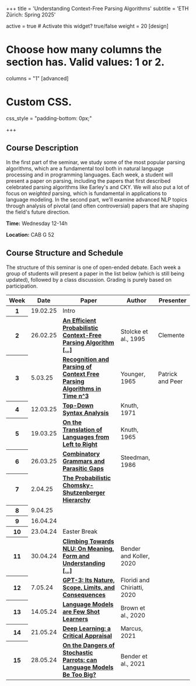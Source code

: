 +++
title = 'Understanding Context-Free Parsing Algorithms'
subtitle = 'ETH Zürich: Spring 2025'


active = true  # Activate this widget? true/false
weight = 20
[design]
  # Choose how many columns the section has. Valid values: 1 or 2.
  columns = "1"
[advanced]
 # Custom CSS. 
 css_style = "padding-bottom: 0px;"

+++
## Course Description
 In the first part of the seminar, we study some of the most popular parsing algorithms, which are a fundamental tool both in natural language processing and in programming languages. Each week, a student will present a paper on parsing, including the papers that first described celebrated parsing algorithms like Earley's and CKY. We will also put a lot of focus on *weighted* parsing, which is fundamental in applications to language modeling. In the second part, we'll examine advanced NLP topics through analysis of pivotal (and often controversial) papers that are shaping the field's future direction.

**Time:** Wednesday 12-14h

**Location:** CAB G 52


## Course Structure and Schedule

The structure of this seminar is one of open-ended debate. Each week a group of students will present a paper in the list below (which is still being updated), followed by a class discussion. Grading is purely based on participation. 

<table class="table">
  <head>
    <base target="_blank">
  </head>
  <thead>
    <tr>
      <th scope="col" style='white-space:nowrap'>Week</th>
      <th scope="col" style='white-space:nowrap'>Date</th>
      <th scope="col" style='white-space:nowrap'>Paper</th>
      <th scope="col" style='white-space:nowrap'>Author</th>
      <th scope="col" style='white-space:nowrap'>Presenter</th>
    </tr>
  </thead>
  <tbody>
    <tr>
      <th scope="row">1</th>
      <td>19.02.25</td>
      <td> Intro </td>
      <td>
      </td>
      <td>
      </td>
    </tr>  
    <tr>
      <th scope="row">2</th>
      <td>26.02.25</td>
      <td> <a href=https://aclanthology.org/J95-2002/ target="_blank"><b> An Efficient Probabilistic Context-Free Parsing Algorithm [...] </b></a>
      </td>
      <td>
      Stolcke et al., 1995
      </td>
      <td>
      Clemente
      </td>
    </tr>  
     <tr>
      <th scope="row">3</th>
      <td>5.03.25</td>
      <td> <a href=https://dl.acm.org/doi/10.1145/3442188.3445922 target="_blank"><b> Recognition and Parsing of Context Free Parsing Algorithms in Time n^3 </b></a>
      </td>
      <td>
      Younger, 1965
      </td>
      <td>
      Patrick and Peer
      </td>
    </tr>  
    <tr>
      <th scope="row">4</th>
      <td>12.03.25</td>
      <td> <a href=https://link.springer.com/article/10.1007/BF00289517 target="_blank"><b> Top-Down Syntax Analysis </b></a>  </td>
      <td>
      Knuth, 1971
      </td>
      <td>
      </td>
    </tr>  
        <tr>
      <th scope="row">5</th>
      <td>19.03.25</td>
      <td> <a href=https://link.springer.com/article/10.1007/s11023-020-09548-1 ><b> On the Translation of Languages from Left to Right </b></a>  </td>
      <td>
      Knuth, 1965
      </td>
      <td>
      </td>
    </tr>  
     <tr>
      <th scope="row">6</th>
      <td>26.03.25</td>
      <td> <a href=https://link.springer.com/content/pdf/10.1007/BF00134555.pdf><b> Combinatory Grammars and Parasitic Gaps </a></b> </td>
      <td>
      Steedman, 1986 
      </td>
      <td>
      </td>
    </tr>    
    <tr>
      <th scope="row">7</th>
      <td>2.04.25</td>
      <td> <a href=https://www.sciencedirect.com/science/article/pii/S002224961930166X><b> The Probabilistic Chomsky-Shutzenberger Hierarchy </a></a> </td>
      <td>
      </td>
      <td>
      </td>
    </tr>  
    <tr>
      <th scope="row">8</th>
      <td>9.04.25</td>
      <td>  </td>
      <td>
      </td>
      <td>
      </td>
    </tr>
    <tr>
      <th scope="row">9</th>
      <td>16.04.24</td>
      <td>  </td>
      <td>
      </td>
      <td>
      </td>
    </tr>  
    <tr>
      <th scope="row">10</th>
      <td>23.04.24</td>
      <td> Easter Break </td>
      <td>
      </td>
      <td>
      </td>
    </tr> 
    <tr>
      <th scope="row">11</th>
      <td>30.04.24</td>
      <td> <a href=https://aclanthology.org/2020.acl-main.463><b> Climbing Towards NLU: On Meaning, Form and Understanding [...] </a></b> </td>
      <td>
      Bender and Koller, 2020 
      </td>
      <td> </td>
    </tr>
    <tr>
      <th scope="row">12</th>
      <td>7.05.24</td>
      <td> <a href=https://link.springer.com/article/10.1007/s11023-020-09548-1 ><b> GPT-3: Its Nature, Scope, Limits, and Consequences </b></a>  </td>
      <td>
      Floridi and Chiriatti, 2020
      </td>
      <td> </td>
    </tr>
    <tr>
      <th scope="row">13</th>
      <td>14.05.24</td>
      <td> <a href=https://papers.nips.cc/paper/2020/hash/1457c0d6bfcb4967418bfb8ac142f64a-Abstract.html target="_blank"><b> Language Models are Few Shot Learners </b></a>  </td>
      <td>
      Brown et al., 2020
      </td>
      <td> </td>
    </tr>
    <tr>
      <th scope="row">14</th>
      <td>21.05.24</td>
      <td> <a href=https://dl.acm.org/doi/10.1145/3442188.3445922 target="_blank"><b> Deep Learning: a Critical Appraisal </b></a>
      </td>
      <td>
      Marcus, 2021
      </td>
      <td> </td>
    </tr>
    <tr>
      <th scope="row">15</th>
      <td>28.05.24</td>
      <td> <a href=https://dl.acm.org/doi/10.1145/3442188.3445922 target="_blank"><b> On the Dangers of Stochastic Parrots: can Language Models Be Too Big? </b></a>
      </td>
      <td>
      Bender et al., 2021
      </td>
      <td> </td>
    </tr>
  </tbody>
</table>
